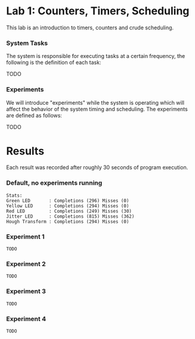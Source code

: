 # Lab 1: Counters, Timers, Scheduling

This lab is an introduction to timers, counters and crude scheduling.

### System Tasks

The system is responsible for executing tasks at a certain frequency, the following is the definition of each task:

TODO

### Experiments

We will introduce "experiments" while the system is operating which will affect the behavior of the system timing and scheduling. The experiments are defined as follows:

TODO

# Results

Each result was recorded after roughly 30 seconds of program execution.

### Default, no experiments running

```
Stats:
Green LED       : Completions (296) Misses (0)
Yellow LED      : Completions (294) Misses (0)
Red LED         : Completions (249) Misses (30)
Jitter LED      : Completions (815) Misses (362)
Hough Transform : Completions (294) Misses (0)
```

### Experiment 1

```
TODO
```

### Experiment 2

```
TODO
```

### Experiment 3

```
TODO
```

### Experiment 4

```
TODO
```
